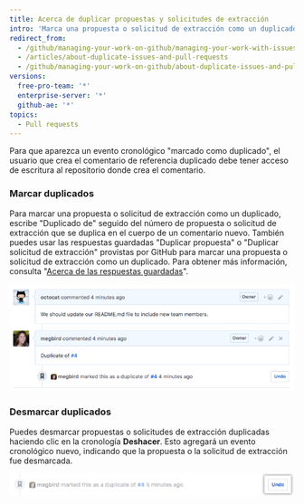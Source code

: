 ```yaml
---
title: Acerca de duplicar propuestas y solicitudes de extracción
intro: 'Marca una propuesta o solicitud de extracción como un duplicado para hacer un seguimiento de propuestas o solicitudes de extracción similares en conjunto y eliminar una responsabilidad innecesaria, tanto para los mantenedores como para los colaboradores.'
redirect_from:
  - /github/managing-your-work-on-github/managing-your-work-with-issues-and-pull-requests/about-duplicate-issues-and-pull-requests
  - /articles/about-duplicate-issues-and-pull-requests
  - /github/managing-your-work-on-github/about-duplicate-issues-and-pull-requests
versions:
  free-pro-team: '*'
  enterprise-server: '*'
  github-ae: '*'
topics:
  - Pull requests
---
```


Para que aparezca un evento cronológico "marcado como duplicado", el usuario que crea el comentario de referencia duplicado debe tener acceso de escritura al repositorio donde crea el comentario.

### Marcar duplicados

Para marcar una propuesta o solicitud de extracción como un duplicado, escribe "Duplicado de" seguido del número de propuesta o solicitud de extracción que se duplica en el cuerpo de un comentario nuevo. También puedes usar las respuestas guardadas "Duplicar propuesta" o "Duplicar solicitud de extracción" provistas por GitHub para marcar una propuesta o solicitud de extracción como un duplicado. Para obtener más información, consulta "[Acerca de las respuestas guardadas](/articles/about-saved-replies)".

![Duplicar la sintaxis de la propuesta](/assets/images/help/issues/duplicate-issue-syntax.png)

### Desmarcar duplicados

Puedes desmarcar propuestas o solicitudes de extracción duplicadas haciendo clic en la cronología **Deshacer**. Esto agregará un evento cronológico nuevo, indicando que la propuesta o la solicitud de extracción fue desmarcada.

![Botón Desmarcar propuesta duplicada](/assets/images/help/issues/unmark-duplicate-issue-button.png)
